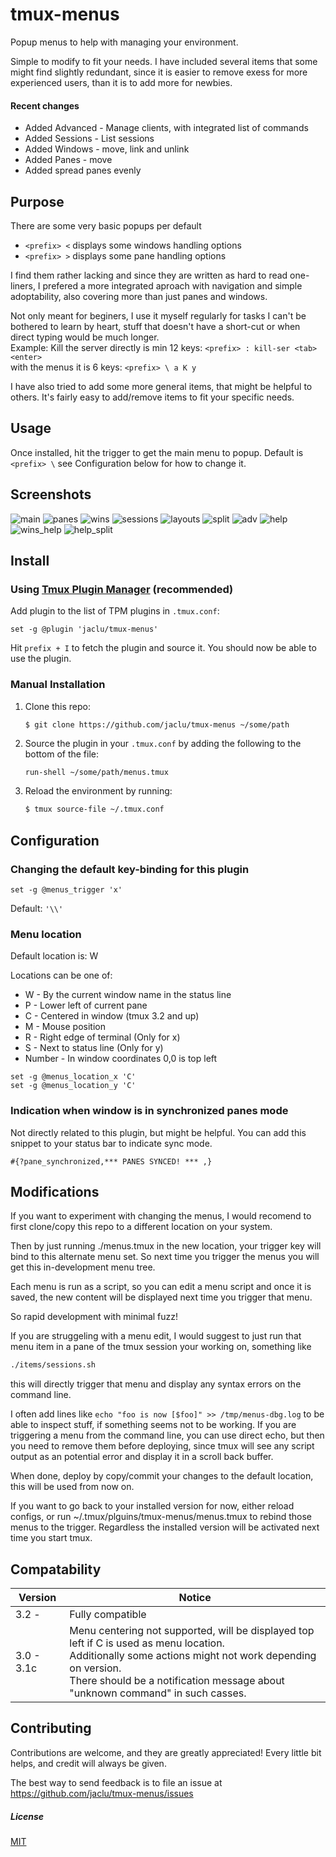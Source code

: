 # tmux-menus

Popup menus to help with managing your environment.

Simple to modify to fit your needs. I have included several items that some might find slightly redundant, since it is easier to remove exess for more experienced users, than it is to add more for newbies.

#### Recent changes

- Added Advanced - Manage clients, with integrated list of commands
- Added Sessions - List sessions
- Added Windows - move, link and unlink
- Added Panes - move
- Added spread panes evenly

## Purpose

There are some very basic popups per default<br> 

* ``` <prefix> < ``` displays some windows handling options
* ``` <prefix> > ``` displays some pane handling options

I find them rather lacking and since they are written as hard to read one-liners, I prefered a more integrated aproach with navigation and simple adoptability, also covering more than just panes and windows.

Not only meant for beginers, I use it myself regularly for tasks I can't be bothered to learn by heart, stuff that doesn't have a short-cut or when direct typing would be much longer.<br>
Example: Kill the server directly is min 12 keys: ``` <prefix> : kill-ser <tab> <enter> ``` <br>
with the menus it is 6 keys: ```<prefix> \ a K y ``` <br>
  
I have also tried to add some more general items, that might be helpful to others. It's fairly easy to add/remove items to fit your specific needs.


## Usage

Once installed, hit the trigger to get the main menu to popup.
Default is ``` <prefix> \ ``` see Configuration below for how to change it.


## Screenshots

![main](/screenshots/main.png)
![panes](/screenshots/panes.png)
![wins](/screenshots/windows.png)
![sessions](/screenshots/sessions.png)
![layouts](/screenshots/layouts.png)
![split](/screenshots/split_view.png)
![adv](/screenshots/advanced.png)
![help](/screenshots/help.png)
![wins_help](/screenshots/windows_help.png)
![help_split](/screenshots/help_split.png)


## Install

### Using [Tmux Plugin Manager](https://github.com/tmux-plugins/tpm) (recommended)

Add plugin to the list of TPM plugins in `.tmux.conf`:

```tmux
set -g @plugin 'jaclu/tmux-menus'
```

Hit `prefix + I` to fetch the plugin and source it. You should now be able to use the plugin.

### Manual Installation

1. Clone this repo:

    ```bash
    $ git clone https://github.com/jaclu/tmux-menus ~/some/path
    ```

2. Source the plugin in your `.tmux.conf` by adding the following to the bottom of the file:

    ```tmux
    run-shell ~/some/path/menus.tmux
    ```

3. Reload the environment by running:

    ```bash
    $ tmux source-file ~/.tmux.conf
    ```

## Configuration

### Changing the default key-binding for this plugin

```
set -g @menus_trigger 'x'
```

Default: `'\\'`

### Menu location

Default location is: W

Locations can be one of:

 * W - By the current window name in the status line
 * P - Lower left of current pane
 * C - Centered in window (tmux 3.2 and up)
 * M - Mouse position
 * R - Right edge of terminal (Only for x)
 * S - Next to status line (Only for y)
 * Number - In window coordinates 0,0 is top left

```tmux
set -g @menus_location_x 'C'
set -g @menus_location_y 'C'
```


### Indication when window is in synchronized panes mode

Not directly related to this plugin, but might be helpful. You can add this snippet to your status bar to indicate sync mode.

```
#{?pane_synchronized,*** PANES SYNCED! *** ,}
```


## Modifications

If you want to experiment with changing the menus, I would recomend to first clone/copy this repo to a different location on your system.

Then by just running ./menus.tmux in the new location, your trigger key will bind to this alternate menu set. 
So next time you trigger the menus you will get this in-development menu tree.

Each menu is run as a script, so you can edit a menu script and once it is saved, the new content will be displayed next time you trigger that menu.

So rapid development with minimal fuzz!

If you are struggeling with a menu edit, I would suggest to just run that menu item in a pane of the tmux session your working on, something like

```bash
./items/sessions.sh
```
this will directly trigger that menu and display any syntax errors on the command line.

I often add lines like ``` echo "foo is now [$foo]" >> /tmp/menus-dbg.log ``` to be able to inspect stuff, if something seems not to be working.
If you are triggering a menu from the command line, you can use direct echo, but then you need to remove them before deploying, since tmux will see any script output as an potential error and display it in a scroll back buffer.

When done, deploy by copy/commit your changes to the default location, this will be used from now on.

If you want to go back to your installed version for now, either reload configs, or run ~/.tmux/plguins/tmux-menus/menus.tmux to rebind those menus to the trigger. Regardless the installed version will be activated next time you start tmux.


## Compatability

| Version| Notice |
| -------| ------------- |
| 3.2 -   | Fully compatible  |
| 3.0 - 3.1c | Menu centering not supported, will be displayed top left if C is used as menu location. <br>Additionally some actions might not work depending on version. <br> There should be a notification message about "unknown command" in such casses. |


## Contributing

Contributions are welcome, and they are greatly appreciated! Every little bit helps, and credit will always be given.

The best way to send feedback is to file an issue at https://github.com/jaclu/tmux-menus/issues


##### License

[MIT](LICENSE.md)
